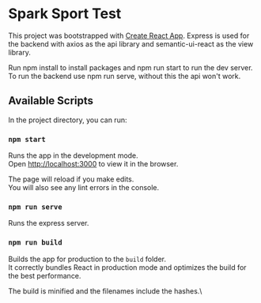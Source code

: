 # Spark Sport Test 
This project was bootstrapped with [Create React App](https://github.com/facebook/create-react-app).
Express is used for the backend with axios as the api library and semantic-ui-react as the view library.

Run npm install to install packages and npm run start to run the dev server. To run the backend use npm run serve, without this the api won't work.

## Available Scripts

In the project directory, you can run:

### `npm start`

Runs the app in the development mode.\
Open [http://localhost:3000](http://localhost:3000) to view it in the browser.

The page will reload if you make edits.\
You will also see any lint errors in the console.

### `npm run serve`

Runs the express server.

### `npm run build`

Builds the app for production to the `build` folder.\
It correctly bundles React in production mode and optimizes the build for the best performance.

The build is minified and the filenames include the hashes.\

